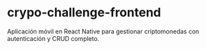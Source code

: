 # crypo-challenge-frontend
Aplicación móvil en React Native para gestionar criptomonedas con autenticación y CRUD completo.
